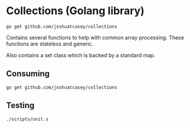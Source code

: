 # Collections (Golang library)

`go get github.com/joshuatcasey/collections`

Contains several functions to help with common array processing.
These functions are stateless and generic.

Also contains a set class which is backed by a standard map.

## Consuming
```shell
go get github.com/joshuatcasey/collections
```

## Testing
```shell
./scripts/unit.s
```